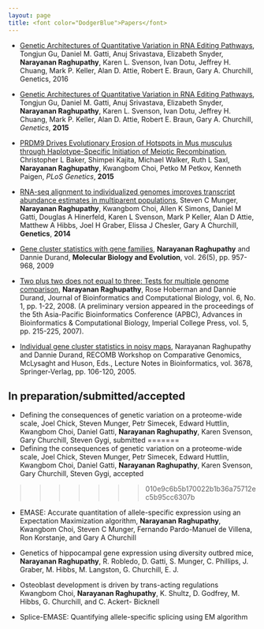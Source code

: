 ```yaml
---
layout: page
title: <font color="DodgerBlue">Papers</font>
---
```

* [Genetic Architectures of Quantitative Variation in RNA Editing Pathways](http://www.genetics.org/content/early/2015/11/24/genetics.115.179481.abstract), Tongjun Gu, Daniel M. Gatti, Anuj Srivastava, Elizabeth Snyder, **Narayanan Raghupathy**, Karen L. Svenson, Ivan Dotu, Jeffrey H. Chuang, Mark P. Keller, Alan D. Attie, Robert E. Braun, Gary A. Churchill,  Genetics, 2016
* [Genetic Architectures of Quantitative Variation in RNA Editing Pathways](http://intl.genetics.org/content/202/2/787), Tongjun Gu, Daniel M. Gatti, Anuj Srivastava, Elizabeth Snyder, **Narayanan Raghupathy**, Karen L. Svenson, Ivan Dotu, Jeffrey H. Chuang, Mark P. Keller, Alan D. Attie, Robert E. Braun, Gary A. Churchill, *Genetics*, **2015**

* [PRDM9 Drives Evolutionary Erosion of Hotspots in Mus musculus through Haplotype-Specific Initiation of Meiotic Recombination](http://journals.plos.org/plosgenetics/article?id=10.1371/journal.pgen.1004916#pgen-1004916-g007), Christopher L Baker, Shimpei Kajita, Michael Walker, Ruth L Saxl, **Narayanan Raghupathy**, Kwangbom Choi, Petko M Petkov, Kenneth Paigen, *PLoS Genetics*, **2015**

* [RNA-seq alignment to individualized genomes improves transcript abundance estimates in multiparent populations](http://www.genetics.org/content/198/1/59.short), Steven C Munger, **Narayanan Raghupathy**, Kwangbom Choi, Allen K Simons, Daniel M Gatti, Douglas A Hinerfeld, Karen L Svenson, Mark P Keller, Alan D Attie, Matthew A Hibbs, Joel H Graber, Elissa J Chesler, Gary A Churchill,  **Genetics**, **2014**

* [Gene cluster statistics with gene families](http://mbe.oxfordjournals.org/content/26/5/957.long), **Narayanan Raghupathy** and Dannie Durand, **Molecular Biology and Evolution**, vol. 26(5), pp. 957-968, 2009

* [Two plus two does not equal to three: Tests for multiple genome comparison](http://www.worldscientific.com/doi/abs/10.1142/S0219720008003242), **Narayanan Raghupathy**, Rose Hoberman and Dannie Durand, Journal of Bioinformatics and Computational Biology, vol. 6, No. 1, pp. 1-22, 2008. (A preliminary version appeared in the proceedings of the 5th Asia-Pacific Bioinformatics Conference (APBC), Advances in Bioinformatics & Computational Biology, Imperial College Press, vol. 5, pp. 215-225, 2007).

* [Individual gene cluster statistics in noisy maps](http://repository.cmu.edu/cgi/viewcontent.cgi?article=1035&context=biology), Narayanan Raghupathy and Dannie Durand, RECOMB Workshop on Comparative Genomics, McLysaght and Huson, Eds., Lecture Notes in Bioinformatics, vol. 3678, Springer-Verlag, pp. 106-120, 2005.

## In preparation/submitted/accepted


* Defining the consequences of genetic variation on a proteome-wide scale, Joel Chick, Steven Munger, Petr Simecek, Edward Huttlin, Kwangbom Choi, Daniel Gatti, **Narayanan Raghupathy**, Karen Svenson, Gary Churchill, Steven Gygi, submitted
=======
* Defining the consequences of genetic variation on a proteome-wide scale, Joel Chick, Steven Munger, Petr Simecek, Edward Huttlin, Kwangbom Choi, Daniel Gatti, **Narayanan Raghupathy**, Karen Svenson, Gary Churchill, Steven Gygi, accepted
>>>>>>> 010e9c6b5b170022b1b36a75712ec5b95cc6307b

* EMASE: Accurate quantitation of allele-specific expression using an Expectation Maximization algorithm, **Narayanan Raghupathy**, Kwangbom Choi, Steven C Munger, Fernando Pardo-Manuel de Villena, Ron Korstanje, and Gary A Churchill 

* Genetics of hippocampal gene expression using diversity outbred mice, **Narayanan Raghupathy**, R. Robledo, D. Gatti, S. Munger, C. Phillips, J. Graber, M. Hibbs, M. Langston, G. Churchill, E. J. 

* Osteoblast development is driven by trans-acting regulations Kwangbom Choi, **Narayanan Raghupathy**, K. Shultz, D. Godfrey, M. Hibbs, G. Churchill, and C. Ackert- Bicknell 

* Splice-EMASE: Quantifying allele-specific splicing using EM algorithm




